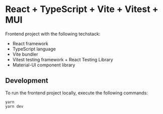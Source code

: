# React + TypeScript + Vite + Vitest + MUI

Frontend project with the following techstack:

- React framework
- TypeScript language
- Vite bundler
- Vitest testing framework + React Testing Library
- Material-UI component library

## Development

To run the frontend project locally, execute the following commands:

```
yarn
yarn dev
```
